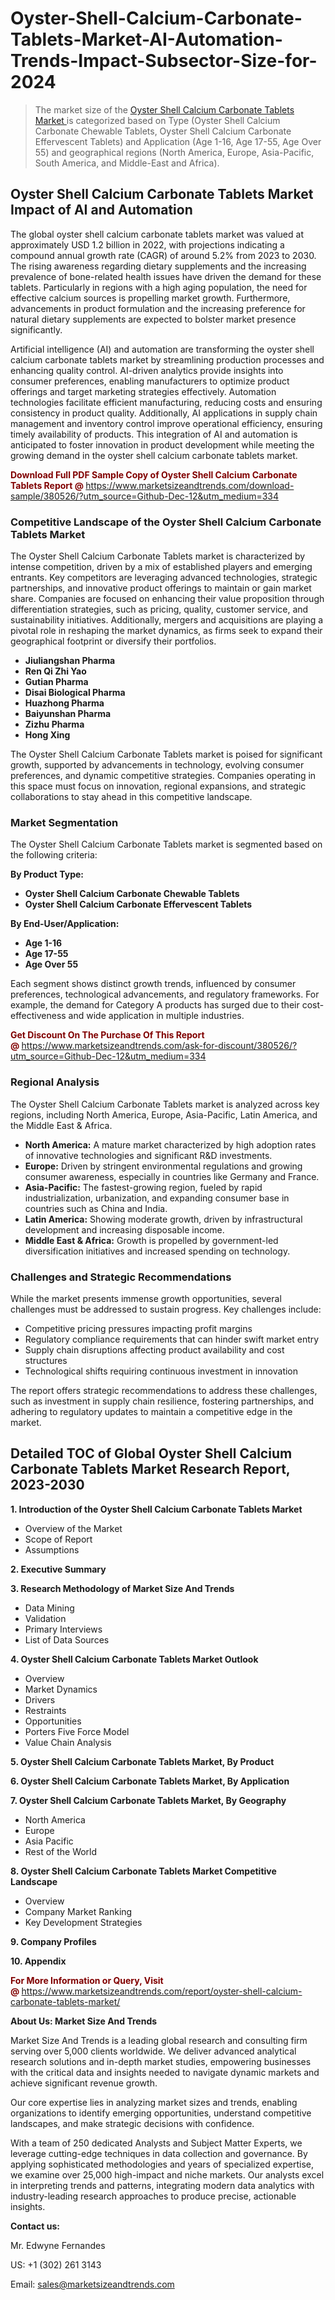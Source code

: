 <H1>Oyster-Shell-Calcium-Carbonate-Tablets-Market-AI-Automation-Trends-Impact-Subsector-Size-for-2024</H1><blockquote><p>The market size of the <a href="https://www.marketsizeandtrends.com/download-sample/380526/?utm_source=Github-Dec-12&amp;utm_medium=334" target="_blank">Oyster Shell Calcium Carbonate Tablets Market </a>is categorized based on Type (Oyster Shell Calcium Carbonate Chewable Tablets, Oyster Shell Calcium Carbonate Effervescent Tablets) and Application (Age 1-16, Age 17-55, Age Over 55) and geographical regions (North America, Europe, Asia-Pacific, South America, and Middle-East and Africa).</p></blockquote><p><h2>Oyster Shell Calcium Carbonate Tablets Market Impact of AI and Automation</h2><p>The global oyster shell calcium carbonate tablets market was valued at approximately USD 1.2 billion in 2022, with projections indicating a compound annual growth rate (CAGR) of around 5.2% from 2023 to 2030. The rising awareness regarding dietary supplements and the increasing prevalence of bone-related health issues have driven the demand for these tablets. Particularly in regions with a high aging population, the need for effective calcium sources is propelling market growth. Furthermore, advancements in product formulation and the increasing preference for natural dietary supplements are expected to bolster market presence significantly.</p><p>Artificial intelligence (AI) and automation are transforming the oyster shell calcium carbonate tablets market by streamlining production processes and enhancing quality control. AI-driven analytics provide insights into consumer preferences, enabling manufacturers to optimize product offerings and target marketing strategies effectively. Automation technologies facilitate efficient manufacturing, reducing costs and ensuring consistency in product quality. Additionally, AI applications in supply chain management and inventory control improve operational efficiency, ensuring timely availability of products. This integration of AI and automation is anticipated to foster innovation in product development while meeting the growing demand in the oyster shell calcium carbonate tablets market.</p></p><p><strong><span style="color: #800000;">Download Full PDF Sample Copy of Oyster Shell Calcium Carbonate Tablets Report @</span>&nbsp;</strong><a href="https://www.marketsizeandtrends.com/download-sample/380526/?utm_source=Github-Dec-12&amp;utm_medium=334">https://www.marketsizeandtrends.com/download-sample/380526/?utm_source=Github-Dec-12&amp;utm_medium=334</a></p><h3>Competitive Landscape of the Oyster Shell Calcium Carbonate Tablets Market</h3><p>The Oyster Shell Calcium Carbonate Tablets market is characterized by intense competition, driven by a mix of established players and emerging entrants. Key competitors are leveraging advanced technologies, strategic partnerships, and innovative product offerings to maintain or gain market share. Companies are focused on enhancing their value proposition through differentiation strategies, such as pricing, quality, customer service, and sustainability initiatives. Additionally, mergers and acquisitions are playing a pivotal role in reshaping the market dynamics, as firms seek to expand their geographical footprint or diversify their portfolios.</p><p><strong><p><ul><li>Jiuliangshan Pharma </li><li> Ren Qi Zhi Yao </li><li> Gutian Pharma </li><li> Disai Biological Pharma </li><li> Huazhong Pharma </li><li> Baiyunshan Pharma </li><li> Zizhu Pharma </li><li> Hong Xing</p></li></ul></p></strong></p><p>The Oyster Shell Calcium Carbonate Tablets market is poised for significant growth, supported by advancements in technology, evolving consumer preferences, and dynamic competitive strategies. Companies operating in this space must focus on innovation, regional expansions, and strategic collaborations to stay ahead in this competitive landscape.</p><h3>Market Segmentation</h3><p>The Oyster Shell Calcium Carbonate Tablets market is segmented based on the following criteria:</p><p><strong>By Product Type:</strong></p><p><strong><p><ul><li>Oyster Shell Calcium Carbonate Chewable Tablets </li><li> Oyster Shell Calcium Carbonate Effervescent Tablets</p></li></ul></p></strong></p><p><strong>By End-User/Application:</strong></p><p><strong><p><ul><li>Age 1-16 </li><li> Age 17-55 </li><li> Age Over 55</p></li></ul></p></strong></p><p>Each segment shows distinct growth trends, influenced by consumer preferences, technological advancements, and regulatory frameworks. For example, the demand for Category A products has surged due to their cost-effectiveness and wide application in multiple industries.</p><p><strong><span style="color: #800000;">Get Discount On The Purchase Of This Report @&nbsp;</span></strong><a href="https://www.marketsizeandtrends.com/ask-for-discount/380526/?utm_source=Github-Dec-12&amp;utm_medium=334">https://www.marketsizeandtrends.com/ask-for-discount/380526/?utm_source=Github-Dec-12&amp;utm_medium=334</a></p><h3>Regional Analysis</h3><p>The Oyster Shell Calcium Carbonate Tablets market is analyzed across key regions, including North America, Europe, Asia-Pacific, Latin America, and the Middle East &amp; Africa.</p><ul><li><strong>North America:</strong> A mature market characterized by high adoption rates of innovative technologies and significant R&amp;D investments.</li><li><strong>Europe:</strong> Driven by stringent environmental regulations and growing consumer awareness, especially in countries like Germany and France.</li><li><strong>Asia-Pacific:</strong> The fastest-growing region, fueled by rapid industrialization, urbanization, and expanding consumer base in countries such as China and India.</li><li><strong>Latin America:</strong> Showing moderate growth, driven by infrastructural development and increasing disposable income.</li><li><strong>Middle East &amp; Africa:</strong> Growth is propelled by government-led diversification initiatives and increased spending on technology.</li></ul><h3>Challenges and Strategic Recommendations</h3><p>While the market presents immense growth opportunities, several challenges must be addressed to sustain progress. Key challenges include:</p><ul><li>Competitive pricing pressures impacting profit margins</li><li>Regulatory compliance requirements that can hinder swift market entry</li><li>Supply chain disruptions affecting product availability and cost structures</li><li>Technological shifts requiring continuous investment in innovation</li></ul><p>The report offers strategic recommendations to address these challenges, such as investment in supply chain resilience, fostering partnerships, and adhering to regulatory updates to maintain a competitive edge in the market.</p><h2>Detailed TOC of Global Oyster Shell Calcium Carbonate Tablets Market Research Report, 2023-2030</h2><p><strong>1. Introduction of the Oyster Shell Calcium Carbonate Tablets Market</strong></p><ul><li>Overview of the Market</li><li>Scope of Report</li><li>Assumptions&nbsp;</li></ul><p><strong>2. Executive Summary</strong></p><p><strong>3. Research Methodology of <strong>Market Size And Trends</strong></strong></p><ul><li>Data Mining</li><li>Validation</li><li>Primary Interviews</li><li>List of Data Sources&nbsp;</li></ul><p><strong>4. Oyster Shell Calcium Carbonate Tablets Market Outlook</strong></p><ul><li>Overview</li><li>Market Dynamics</li><li>Drivers</li><li>Restraints</li><li>Opportunities</li><li>Porters Five Force Model</li><li>Value Chain Analysis&nbsp;</li></ul><p><strong>5. Oyster Shell Calcium Carbonate Tablets Market, By Product</strong></p><p><strong>6. Oyster Shell Calcium Carbonate Tablets Market, By Application</strong></p><p><strong>7. Oyster Shell Calcium Carbonate Tablets Market, By Geography</strong></p><ul><li>North America</li><li>Europe</li><li>Asia Pacific</li><li>Rest of the World&nbsp;</li></ul><p><strong>8. Oyster Shell Calcium Carbonate Tablets Market Competitive Landscape</strong></p><ul><li>Overview</li><li>Company Market Ranking</li><li>Key Development Strategies&nbsp;</li></ul><p><strong>9. Company Profiles</strong></p><p><strong>10. Appendix</strong></p><p><strong><span style="color: #800000;">For More Information or Query, Visit @&nbsp;</span></strong><a href="https://www.marketsizeandtrends.com/report/oyster-shell-calcium-carbonate-tablets-market/">https://www.marketsizeandtrends.com/report/oyster-shell-calcium-carbonate-tablets-market/</a></p><p></p><p><strong>About Us:&nbsp;Market Size And Trends</strong></p><p>Market Size And Trends&nbsp;is a leading global research and consulting firm serving over 5,000 clients worldwide. We deliver advanced analytical research solutions and in-depth market studies, empowering businesses with the critical data and insights needed to navigate dynamic markets and achieve significant revenue growth.</p><p>Our core expertise lies in analyzing market sizes and trends, enabling organizations to identify emerging opportunities, understand competitive landscapes, and make strategic decisions with confidence.</p><p>With a team of 250 dedicated Analysts and Subject Matter Experts, we leverage cutting-edge techniques in data collection and governance. By applying sophisticated methodologies and years of specialized expertise, we examine over 25,000 high-impact and niche markets. Our analysts excel in interpreting trends and patterns, integrating modern data analytics with industry-leading research approaches to produce precise, actionable insights.</p><p><strong>Contact us:</strong></p><p>Mr. Edwyne Fernandes</p><p>US: +1 (302) 261 3143</p><p>Email: <a href="mailto:sales@marketsizeandtrends.com">sales@marketsizeandtrends.com</a>&nbsp;</p>
